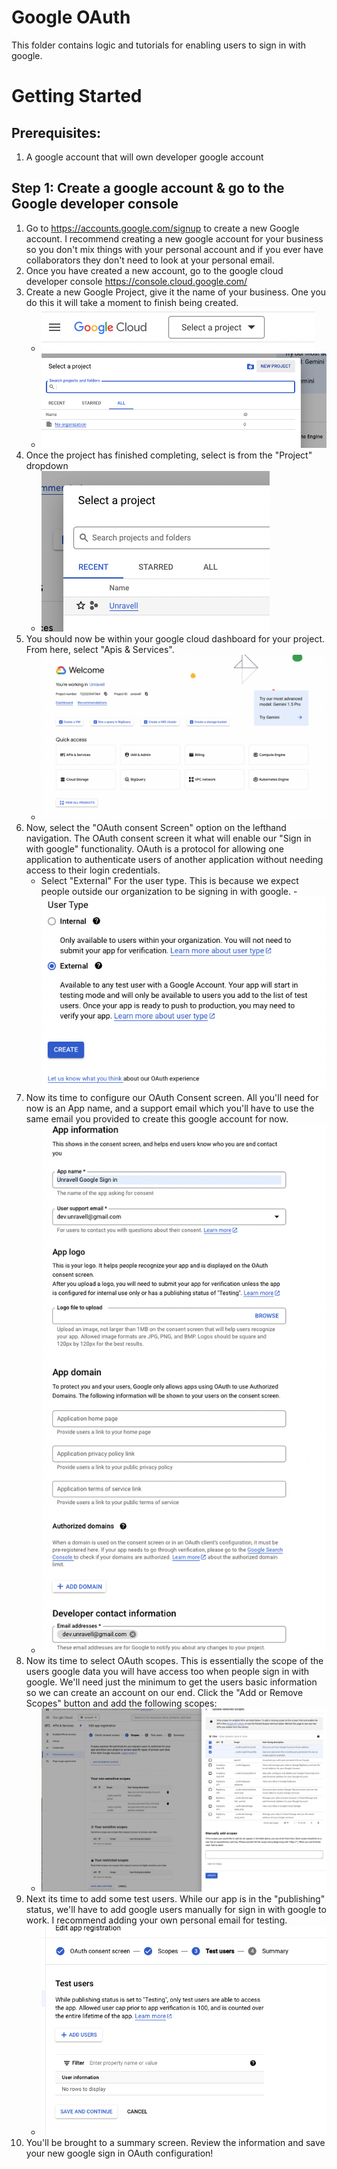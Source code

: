 # Google OAuth

This folder contains logic and tutorials for enabling users to sign in with google.

# Getting Started

## Prerequisites:

1. A google account that will own developer google account

## Step 1: Create a google account & go to the Google developer console

1. Go to https://accounts.google.com/signup to create a new Google account. I recommend creating a new google account for your business so you don't mix things with your personal account and if you ever have collaborators they don't need to look at your personal email.
2. Once you have created a new account, go to the google cloud developer console https://console.cloud.google.com/
3. Create a new Google Project, give it the name of your business. One you do this it will take a moment to finish being created.
    - ![alt text](./img1.png)
    - ![alt text](./img2.png)
4. Once the project has finished completing, select is from the "Project" dropdown
    - ![alt text](./img3.png)
5. You should now be within your google cloud dashboard for your project. From here, select "Apis & Services".
    - ![alt text](./img4.png)
6. Now, select the "OAuth consent Screen" option on the lefthand navigation.
   The OAuth consent screen it what will enable our "Sign in with google" functionality. OAuth is a protocol for allowing one application to authenticate users of another application without needing access to their login credentials.
    - Select "External" For the user type. This is because we expect people outside our organization to be signing in with google. - ![alt text](./img6.png)
7. Now its time to configure our OAuth Consent screen.
   All you'll need for now is an App name, and a support email which you'll have to use the same email you provided to create this google account for now.
    - ![alt text](./img7.png)
8. Now its time to select OAuth scopes. This is essentially the scope of the users google data you will have access too when people sign in with google. We'll need just the minimum to get the users basic information so we can create an account on our end. Click the "Add or Remove Scopes" button and add the following scopes:
    - ![alt text](./img8.png)
9. Next its time to add some test users. While our app is in the "publishing" status, we'll have to add google users manually for sign in with google to work. I recommend adding your own personal email for testing.
    - ![alt text](./img9.png)
10. You'll be brought to a summary screen. Review the information and save your new google sign in OAuth configuration!
